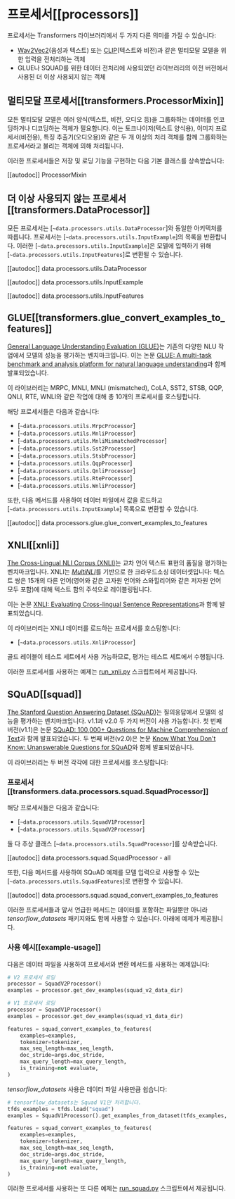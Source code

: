<!--Copyright 2020 The HuggingFace Team. All rights reserved.

Licensed under the Apache License, Version 2.0 (the "License"); you may not use this file except in compliance with
the License. You may obtain a copy of the License at

http://www.apache.org/licenses/LICENSE-2.0

Unless required by applicable law or agreed to in writing, software distributed under the License is distributed on
an "AS IS" BASIS, WITHOUT WARRANTIES OR CONDITIONS OF ANY KIND, either express or implied. See the License for the
specific language governing permissions and limitations under the License.

⚠️ Note that this file is in Markdown but contain specific syntax for our doc-builder (similar to MDX) that may not be
rendered properly in your Markdown viewer.

-->

# 프로세서[[processors]]

프로세서는 Transformers 라이브러리에서 두 가지 다른 의미를 가질 수 있습니다:
- [Wav2Vec2](../model_doc/wav2vec2)(음성과 텍스트) 또는 [CLIP](../model_doc/clip)(텍스트와 비전)과 같은 멀티모달 모델을 위한 입력을 전처리하는 객체
- GLUE나 SQUAD를 위한 데이터 전처리에 사용되었던 라이브러리의 이전 버전에서 사용된 더 이상 사용되지 않는 객체

## 멀티모달 프로세서[[transformers.ProcessorMixin]]

모든 멀티모달 모델은 여러 양식(텍스트, 비전, 오디오 등)을 그룹화하는 데이터를 인코딩하거나 디코딩하는 객체가 필요합니다. 이는 토크나이저(텍스트 양식용), 이미지 프로세서(비전용), 특징 추출기(오디오용)와 같은 두 개 이상의 처리 객체를 함께 그룹화하는 프로세서라고 불리는 객체에 의해 처리됩니다.

이러한 프로세서들은 저장 및 로딩 기능을 구현하는 다음 기본 클래스를 상속받습니다:

[[autodoc]] ProcessorMixin

## 더 이상 사용되지 않는 프로세서[[transformers.DataProcessor]]

모든 프로세서는 [`~data.processors.utils.DataProcessor`]와 동일한 아키텍처를 따릅니다. 프로세서는 [`~data.processors.utils.InputExample`]의 목록을 반환합니다. 이러한 [`~data.processors.utils.InputExample`]은 모델에 입력하기 위해 [`~data.processors.utils.InputFeatures`]로 변환될 수 있습니다.

[[autodoc]] data.processors.utils.DataProcessor

[[autodoc]] data.processors.utils.InputExample

[[autodoc]] data.processors.utils.InputFeatures

## GLUE[[transformers.glue_convert_examples_to_features]]

[General Language Understanding Evaluation (GLUE)](https://gluebenchmark.com/)는 기존의 다양한 NLU 작업에서 모델의 성능을 평가하는 벤치마크입니다. 이는 논문 [GLUE: A multi-task benchmark and analysis platform for natural language understanding](https://openreview.net/pdf?id=rJ4km2R5t7)과 함께 발표되었습니다.

이 라이브러리는 MRPC, MNLI, MNLI (mismatched), CoLA, SST2, STSB, QQP, QNLI, RTE, WNLI와 같은 작업에 대해 총 10개의 프로세서를 호스팅합니다.

해당 프로세서들은 다음과 같습니다:

- [`~data.processors.utils.MrpcProcessor`]
- [`~data.processors.utils.MnliProcessor`]
- [`~data.processors.utils.MnliMismatchedProcessor`]
- [`~data.processors.utils.Sst2Processor`]
- [`~data.processors.utils.StsbProcessor`]
- [`~data.processors.utils.QqpProcessor`]
- [`~data.processors.utils.QnliProcessor`]
- [`~data.processors.utils.RteProcessor`]
- [`~data.processors.utils.WnliProcessor`]

또한, 다음 메서드를 사용하여 데이터 파일에서 값을 로드하고 [`~data.processors.utils.InputExample`] 목록으로 변환할 수 있습니다.

[[autodoc]] data.processors.glue.glue_convert_examples_to_features


## XNLI[[xnli]]

[The Cross-Lingual NLI Corpus (XNLI)](https://www.nyu.edu/projects/bowman/xnli/)는 교차 언어 텍스트 표현의 품질을 평가하는 벤치마크입니다. XNLI는 [*MultiNLI*](http://www.nyu.edu/projects/bowman/multinli/)를 기반으로 한 크라우드소싱 데이터셋입니다: 텍스트 쌍은 15개의 다른 언어(영어와 같은 고자원 언어와 스와힐리어와 같은 저자원 언어 모두 포함)에 대해 텍스트 함의 주석으로 레이블링됩니다.

이는 논문 [XNLI: Evaluating Cross-lingual Sentence Representations](https://huggingface.co/papers/1809.05053)과 함께 발표되었습니다.

이 라이브러리는 XNLI 데이터를 로드하는 프로세서를 호스팅합니다:

- [`~data.processors.utils.XnliProcessor`]

골드 레이블이 테스트 세트에서 사용 가능하므로, 평가는 테스트 세트에서 수행됩니다.

이러한 프로세서를 사용하는 예제는 [run_xnli.py](https://github.com/huggingface/transformers/tree/main/examples/pytorch/text-classification/run_xnli.py) 스크립트에서 제공됩니다.


## SQuAD[[squad]]

[The Stanford Question Answering Dataset (SQuAD)](https://rajpurkar.github.io/SQuAD-explorer//)는 질의응답에서 모델의 성능을 평가하는 벤치마크입니다. v1.1과 v2.0 두 가지 버전이 사용 가능합니다. 첫 번째 버전(v1.1)은 논문 [SQuAD: 100,000+ Questions for Machine Comprehension of Text](https://huggingface.co/papers/1606.05250)과 함께 발표되었습니다. 두 번째 버전(v2.0)은 논문 [Know What You Don't Know: Unanswerable Questions for SQuAD](https://huggingface.co/papers/1806.03822)와 함께 발표되었습니다.

이 라이브러리는 두 버전 각각에 대한 프로세서를 호스팅합니다:

### 프로세서[[transformers.data.processors.squad.SquadProcessor]]

해당 프로세서들은 다음과 같습니다:

- [`~data.processors.utils.SquadV1Processor`]
- [`~data.processors.utils.SquadV2Processor`]

둘 다 추상 클래스 [`~data.processors.utils.SquadProcessor`]를 상속받습니다.

[[autodoc]] data.processors.squad.SquadProcessor
    - all

또한, 다음 메서드를 사용하여 SQuAD 예제를 모델 입력으로 사용할 수 있는 [`~data.processors.utils.SquadFeatures`]로 변환할 수 있습니다.

[[autodoc]] data.processors.squad.squad_convert_examples_to_features


이러한 프로세서들과 앞서 언급한 메서드는 데이터를 포함하는 파일뿐만 아니라 *tensorflow_datasets* 패키지와도 함께 사용할 수 있습니다. 아래에 예제가 제공됩니다.


### 사용 예시[[example-usage]]

다음은 데이터 파일을 사용하여 프로세서와 변환 메서드를 사용하는 예제입니다:

```python
# V2 프로세서 로딩
processor = SquadV2Processor()
examples = processor.get_dev_examples(squad_v2_data_dir)

# V1 프로세서 로딩
processor = SquadV1Processor()
examples = processor.get_dev_examples(squad_v1_data_dir)

features = squad_convert_examples_to_features(
    examples=examples,
    tokenizer=tokenizer,
    max_seq_length=max_seq_length,
    doc_stride=args.doc_stride,
    max_query_length=max_query_length,
    is_training=not evaluate,
)
```

*tensorflow_datasets* 사용은 데이터 파일 사용만큼 쉽습니다:

```python
# tensorflow_datasets는 Squad V1만 처리합니다.
tfds_examples = tfds.load("squad")
examples = SquadV1Processor().get_examples_from_dataset(tfds_examples, evaluate=evaluate)

features = squad_convert_examples_to_features(
    examples=examples,
    tokenizer=tokenizer,
    max_seq_length=max_seq_length,
    doc_stride=args.doc_stride,
    max_query_length=max_query_length,
    is_training=not evaluate,
)
```

이러한 프로세서를 사용하는 또 다른 예제는 [run_squad.py](https://github.com/huggingface/transformers/tree/main/examples/legacy/question-answering/run_squad.py) 스크립트에서 제공됩니다.
